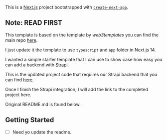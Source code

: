 This is a [Next.js](https://nextjs.org/) project bootstrapped with [`create-next-app`](https://github.com/vercel/next.js/tree/canary/packages/create-next-app).

## Note: READ FIRST

This template is based on the template by *web3templates* you can find the main repo [here](https://github.com/web3templates/nextly-template/).

I just update it the template to use `typescript` and `app` folder in Next.js 14. 

I wanted a simple starter template that I can use to show case how easy you can add a backend with [Strapi](https://strapi.io).

This is the updated project code that requires our Strapi backend that you can find [here](https://github.com/PaulBratslavsky/main-backend.git).

Once I finish the Strapi integration, I will add the link to the completed project here.

Original README.md is found below.

## Getting Started

- [ ] Need yo update the readme.
